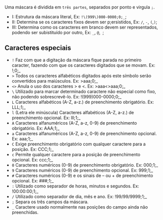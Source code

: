 Uma máscara é dividida em `três partes`, separados por ponto e virgula `;`.
- I: Estrutura da máscara literal, Ex: `!\(999\)000-0000;0;_`;
- II: Determina se os caracteres fixos devem ser p;ersistidos, Ex: `/`, `-`, `(`,`)`;
- III: Determina como os caracteres em branco devem ser representados, podendo ser subistituído por outro, Ex: `_`, `@`,` `;

## Caracteres especiais

- `!` Faz com que a digitação da máscara fique parada no primeiro caracter, fazendo com que os caracteres digitados que se movam. Ex: !;0;_
- `>` Todos os caracteres alfabéticos digitados após este símbolo serão convertidos para maiúsculos. Ex: >aaa;0;_
- `<>` Anula o uso dos caracteres > e <. Ex: >aaa<>aaa;0;_
- `\` Utilizado para marcar determinado caractere não especial como fixo, não podendo sobrescrevê-lo. Ex: !\(999\)000-0000;0;_
- `L` Caracteres alfabéticos (A-Z, a-z.) de preenchimento obrigatório. Ex: LLL;1;_
- `l` (Letra ele minúscula) Caracteres alfabéticos (A-Z, a-z.) de preenchimento opcional. Ex: lll;1;_
- `A` Caracteres alfanuméricos (A-Z, a-z, 0-9) de preenchimento obrigatório. Ex: AAA;1;_
- `a` Caracteres alfanuméricos (A-Z, a-z, 0-9) de preenchimento opcional. Ex: aaa;1;_
- `C` Exige preenchimento obrigatório com qualquer caractere para a posição. Ex: CCC;1;_
- `c` Permite qualquer caractere para a posição de preenchimento opcional. Ex: ccc;1;_
- `0` Caracteres numéricos (0-9) de preenchimento obrigatório. Ex: 000;1;_
- `9` Caracteres numéricos (0-9) de preenchimento opcional. Ex: 999;1;_
- `#` Caracteres numéricos (0-9) e os sinais de – ou + de preenchimento opcional. Ex: ###;1;_
- `:` Utilizado como separador de horas, minutos e segundos. Ex: !00:00:00;1;_
- `/` Utilizado como separador de dia, mês e ano. Ex: !99/99/9999;1;_
- `;` Separa os três campos da máscara.
- `_` Caractere usado normalmente nas posições do campo ainda não preenchidas.
